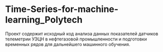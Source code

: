# Time-Series-for-machine-learning_Polytech
Проект содержит исходный код анализа данных показателей датчиков  телеметрии УЭЦН в нефтегазовой промышленности и подготовки временных рядов для дальнейшего машинного обучения. 
